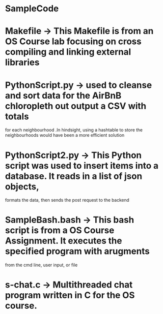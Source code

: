 # SampleCode

# Makefile ->  This Makefile is from an OS Course lab focusing on cross compiling and linking external libraries

# PythonScript.py -> used to cleanse and sort data for the AirBnB chloropleth out output a CSV with totals 
for each neighbourhood .In hindsight, using a hashtable to store the neighbourhoods would have been a more 
efficient solution

# PythonScript2.py -> This Python script was used to insert items into a database. It reads in a list of json objects,
formats the data, then sends the post request to the backend 

# SampleBash.bash -> This bash script is from a OS Course Assignment. It executes the specified program with arugments
from the cmd line, user input, or file

# s-chat.c -> Multithreaded chat program written in C for the OS course. 
